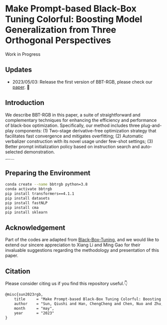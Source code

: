 # Make Prompt-based Black-Box Tuning Colorful: Boosting Model Generalization from Three Orthogonal Perspectives

Work in Progress

## Updates

- 2023/05/03: Release the first version of BBT-RGB, please check our [paper](qiushisun.github.io). 🌈



## Introduction

We describe BBT-RGB in this paper, a suite of straightforward and complementary techniques for enhancing the efficiency and performance of black-box optimization. Specifically, our method includes three plug-and-play components: (1) Two-stage derivative-free optimization strategy that facilitates fast convergence and mitigates overfitting; (2) Automatic verbalizer construction with its novel usage under few-shot settings; (3) Better prompt initialization policy based on instruction search and auto-selected demonstration.



<img src="/Users/qiushisun/GitHub-Repos/BBT-RGB/images/BBT-RGB-Overview.png" alt="BBT-RGB-Overview" style="zoom:20%;" />





## Preparing the Environment

```bash
conda create --name bbtrgb python=3.8
conda activate bbtrgb
pip install transformers==4.1.1
pip install datasets
pip install fastNLP
pip install cma
pip install sklearn
```



## Acknowledgement

Part of the codes are adapted from [Black-Box-Tuning](https://github.com/txsun1997/Black-Box-Tuning), and we would like to extend our sincere appreciation to Xiang Li and Ming Gao for their invaluable suggestions regarding the methodology and presentation of this paper.



## Citation

Please consider citing us if you find this repository useful.👇

```tex
@misc{sun2023rgb,
    title     = "Make Prompt-based Black-Box Tuning Colorful: Boosting Model Generalization from Three Orthogonal Perspectives",
    author    = "Sun, Qiushi and Han, ChengCheng and Chen, Nuo and Zhu, Renyu and Jingyang, Gong and Li, Xiang and Gao, Ming",
    month     = "may",
    year      = "2023"
}
```

